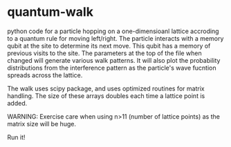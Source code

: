 # quantum-walk
python code for a particle hopping on a one-dimensioanl lattice accroding to a quantum rule for moving left/right. The particle interacts with a memory qubit at the site to determine its next move. This qubit has a memory of previous visits to the site.
The parameters at the top of the file when changed will generate various walk patterns. It will also plot the probability distributions from the interference pattern as 
the particle's wave fucntion spreads across the lattice. 

The walk uses scipy package, and uses optimized routines for matrix handling. The size of these arrays doubles each time a lattice point is added. 

WARNING: Exercise care when using n>11 (number of lattice points) as the matrix size will be huge.

Run it! 
